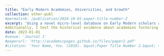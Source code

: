 ```yaml
---
title: "Early Modern Academies, Universities, and Growth"
collection: other-publ
#permalink: /publication/2010-10-01-paper-title-number-2
excerpt: 'Using a novel micro-level database on Early Modern scholars and educational institutions, I investigate the impact of innovative knowledge on Europe's economic growth from 1500 to 1800. The establishment of academies initially leads to a decline in growth but this trend reverses in the following century. Micro-level data on scholars' fields of study reveal that literary academies contribute to an initial decline of population growth rates, an effect that dissipates over time. In contrast, scientific academies drive urban growth 15% faster after 100 years and this effect persists.
Additionally, I test the historical evidence about academies fostering universities' reforms and innovations by showing that scientific academies significantly enhance the quality of universities in the same cities. Overall, this paper provides the first evidence of the pivotal role scientific academies played in Europe's economic growth and the modernization of its universities.'
date: 2023-01-01
#venue: 'Journal 1'
#paperurl: 'http://academicpages.github.io/files/paper2.pdf'
#citation: 'Your Name, You. (2010). &quot;Paper Title Number 2.&quot; <i>Journal 1</i>. 1(2).'
---
```

